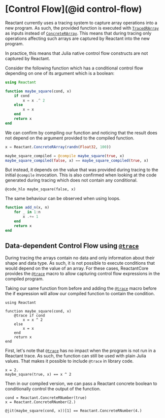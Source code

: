 # [Control Flow](@id control-flow)

Reactant currently uses a tracing system to capture array operations into a new
program. As such, the provided function is executed with [`TracedRArray`](@ref)
as inputs instead of [`ConcreteRArray`](@ref). This means that during tracing
only operations affecting such arrays are captured by Reactant into the new
program.

In practice, this means that Julia native control flow constructs are not
captured by Reactant.

Consider the following function which has a conditional control flow depending
on one of its argument which is a boolean:

```julia
using Reactant

function maybe_square(cond, x)
    if cond
        x = x .^ 2
    else
        x = x
    end
    return x
end
```

We can confirm by compiling our function and noticing that the result does not
depend on the argument provided to the compiled function.

```julia
x = Reactant.ConcreteRArray(randn(Float32, 100))

maybe_square_compiled = @compile maybe_square(true, x)
maybe_square_compiled(false, x) == maybe_square_compiled(true, x)
```

But instead, it depends on the value that was provided during tracing to the
initial `@compile` invocation. This is also confirmed when looking at the
code generated during tracing which does not contain any conditional.

```@example control_flow_tutorial
@code_hlo maybe_square(false, x)
```

The same behaviour can be observed when using loops.

```julia
function add_n(x, n)
    for _ in 1:n
        x .+= 1
    end
    return x
end
```

## Data-dependent Control Flow using [`@trace`](@ref)

During tracing the arrays contain no data and only information about their shape
and data type. As such, it is not possible to execute conditions that would
depend on the value of an array. For these cases, ReactantCore provides the
[`@trace`](@ref) macro to allow capturing control flow expressions in the
compiled program.

Taking our same function from before and adding the [`@trace`](@ref) macro
before the if expression will allow our compiled function to contain the
condition.

```@example control_flow_tutorial
using Reactant

function maybe_square(cond, x)
    @trace if cond
        x = x ^ 2
    else
        x = x
    end
    return x
end
```

First, let's note that [`@trace`](@ref) has no impact when the program is not
run in a Reactant trace. As such, the function can still be used with plain
Julia values. That makes it possible to include `@trace` in library code.

```@example control_flow_tutorial
x = 2.
maybe_square(true, x) == x ^ 2
```

Then in our compiled version, we can pass a Reactant concrete boolean to
conditionally control the output of the function.

```@example control_flow_tutorial
cond = Reactant.ConcreteRNumber(true)
x = Reactant.ConcreteRNumber(2.)

@jit(maybe_square(cond, x))[1] == Reactant.ConcreteRNumber(4.)
```
